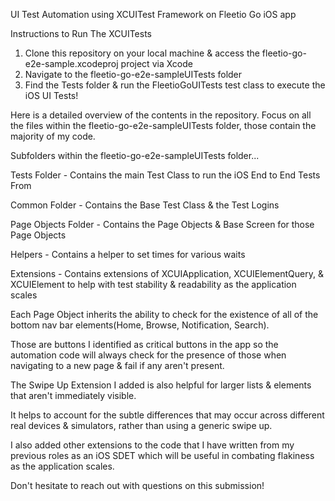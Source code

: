 UI Test Automation using XCUITest Framework on Fleetio Go iOS app

Instructions to Run The XCUITests

1. Clone this repository on your local machine & access the fleetio-go-e2e-sample.xcodeproj project via Xcode
2. Navigate to the fleetio-go-e2e-sampleUITests folder
3. Find the Tests folder & run the FleetioGoUITests test class to execute the iOS UI Tests!
 

Here is a detailed overview of the contents in the repository. Focus on all the files within the fleetio-go-e2e-sampleUITests folder, those contain the majority of my code.

Subfolders within the fleetio-go-e2e-sampleUITests folder...

Tests Folder  - Contains the main Test Class to run the iOS End to End Tests From

Common Folder - Contains the Base Test Class & the Test Logins 

Page Objects Folder - Contains the Page Objects & Base Screen for those Page Objects 

Helpers - Contains a helper to set times for various waits 

Extensions - Contains extensions of XCUIApplication, XCUIElementQuery, & XCUIElement to help with test stability & readability as the application scales 

Each Page Object inherits the ability to check for the existence of all of the bottom nav bar elements(Home, Browse, Notification, Search).

Those are buttons I identified as critical buttons in the app so the automation code will always check for the presence of those when navigating to a new page & fail if any aren't present.

The Swipe Up Extension I added is also helpful for larger lists & elements that aren't immediately visible.

It helps to account for the subtle differences that may occur across different real devices & simulators, rather than using a generic swipe up.

I also added other extensions to the code that I have written from my previous roles as an iOS SDET which will be useful in combating flakiness as the application scales.

Don't hesitate to reach out with questions on this submission!

